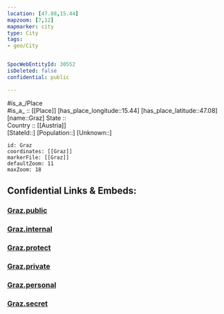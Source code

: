 ```yaml
---
location: [47.08,15.44] 
mapzoom: [7,12] 
mapmarker: city 
type: City
tags:
- geo/City


SpocWebEntityId: 30552
isDeleted: false
confidential: public

---
```

#is_a_/Place  
#is_a_ :: [[Place]] 
[has_place_longitude::15.44] 
[has_place_latitude::47.08] 
[name::Graz] 
State ::  
Country :: [[Austria]]  
[StateId::] 
[Population::] 
[Unknown::] 


```leaflet
id: Graz
coordinates: [[Graz]] 
markerFile: [[Graz]] 
defaultZoom: 11 
maxZoom: 18
```


## Confidential Links & Embeds: 

### [Graz.public](/_public/\Earth\Continent\Europe\Europe~Central\Austria\Austrias_States\Steiermark\CityGraz.public.md) 

### [Graz.internal](/_internal/\Earth\Continent\Europe\Europe~Central\Austria\Austrias_States\Steiermark\CityGraz.internal.md) 

### [Graz.protect](/_protect/\Earth\Continent\Europe\Europe~Central\Austria\Austrias_States\Steiermark\CityGraz.protect.md) 

### [Graz.private](/_private/\Earth\Continent\Europe\Europe~Central\Austria\Austrias_States\Steiermark\CityGraz.private.md) 

### [Graz.personal](/_personal/\Earth\Continent\Europe\Europe~Central\Austria\Austrias_States\Steiermark\CityGraz.personal.md) 

### [Graz.secret](/_secret/\Earth\Continent\Europe\Europe~Central\Austria\Austrias_States\Steiermark\CityGraz.secret.md)

